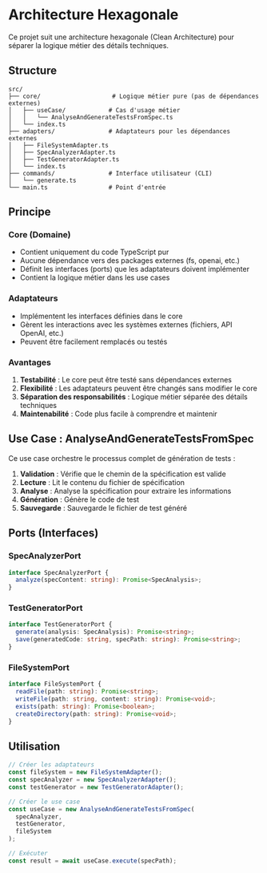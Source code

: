 # Architecture Hexagonale

Ce projet suit une architecture hexagonale (Clean Architecture) pour séparer la logique métier des détails techniques.

## Structure

```
src/
├── core/                    # Logique métier pure (pas de dépendances externes)
│   ├── useCase/            # Cas d'usage métier
│   │   └── AnalyseAndGenerateTestsFromSpec.ts
│   └── index.ts
├── adapters/               # Adaptateurs pour les dépendances externes
│   ├── FileSystemAdapter.ts
│   ├── SpecAnalyzerAdapter.ts
│   ├── TestGeneratorAdapter.ts
│   └── index.ts
├── commands/               # Interface utilisateur (CLI)
│   └── generate.ts
└── main.ts                 # Point d'entrée
```

## Principe

### Core (Domaine)

- Contient uniquement du code TypeScript pur
- Aucune dépendance vers des packages externes (fs, openai, etc.)
- Définit les interfaces (ports) que les adaptateurs doivent implémenter
- Contient la logique métier dans les use cases

### Adaptateurs

- Implémentent les interfaces définies dans le core
- Gèrent les interactions avec les systèmes externes (fichiers, API OpenAI, etc.)
- Peuvent être facilement remplacés ou testés

### Avantages

1. **Testabilité** : Le core peut être testé sans dépendances externes
2. **Flexibilité** : Les adaptateurs peuvent être changés sans modifier le core
3. **Séparation des responsabilités** : Logique métier séparée des détails techniques
4. **Maintenabilité** : Code plus facile à comprendre et maintenir

## Use Case : AnalyseAndGenerateTestsFromSpec

Ce use case orchestre le processus complet de génération de tests :

1. **Validation** : Vérifie que le chemin de la spécification est valide
2. **Lecture** : Lit le contenu du fichier de spécification
3. **Analyse** : Analyse la spécification pour extraire les informations
4. **Génération** : Génère le code de test
5. **Sauvegarde** : Sauvegarde le fichier de test généré

## Ports (Interfaces)

### SpecAnalyzerPort

```typescript
interface SpecAnalyzerPort {
  analyze(specContent: string): Promise<SpecAnalysis>;
}
```

### TestGeneratorPort

```typescript
interface TestGeneratorPort {
  generate(analysis: SpecAnalysis): Promise<string>;
  save(generatedCode: string, specPath: string): Promise<string>;
}
```

### FileSystemPort

```typescript
interface FileSystemPort {
  readFile(path: string): Promise<string>;
  writeFile(path: string, content: string): Promise<void>;
  exists(path: string): Promise<boolean>;
  createDirectory(path: string): Promise<void>;
}
```

## Utilisation

```typescript
// Créer les adaptateurs
const fileSystem = new FileSystemAdapter();
const specAnalyzer = new SpecAnalyzerAdapter();
const testGenerator = new TestGeneratorAdapter();

// Créer le use case
const useCase = new AnalyseAndGenerateTestsFromSpec(
  specAnalyzer,
  testGenerator,
  fileSystem
);

// Exécuter
const result = await useCase.execute(specPath);
```
